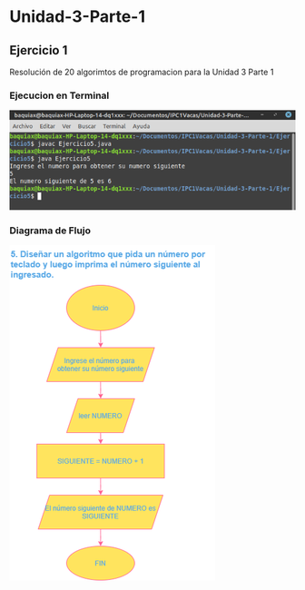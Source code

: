 # Unidad-3-Parte-1

## Ejercicio 1

Resolución de 20 algorimtos de programacion para la Unidad 3 Parte 1

### Ejecucion en Terminal

![Terminal](Ej5.png)

### Diagrama de Flujo

![Diagrama de flujo](5.png)

